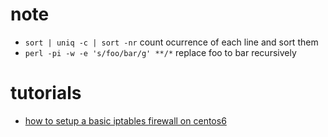 # note

* `sort | uniq -c | sort -nr` count ocurrence of each line and sort them
* `perl -pi -w -e 's/foo/bar/g' **/*` replace foo to bar recursively

# tutorials

* [how to setup a basic iptables firewall on centos6](https://www.digitalocean.com/community/tutorials/how-to-set-up-a-basic-iptables-firewall-on-centos-6)
